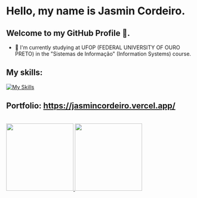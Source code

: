 # Hello, my name is Jasmin Cordeiro.
## Welcome to my GitHub Profile 👋. 

- 🔭 I'm currently studying at UFOP (FEDERAL UNIVERSITY OF OURO PRETO) in the "Sistemas de Informação" (Information Systems) course.

## My skills:
[![My Skills](https://skillicons.dev/icons?i=html,css,js,angular,ts,cs,java)](https://skillicons.dev)

## Portfolio: https://jasmincordeiro.vercel.app/
<br/>
<div>
<a href="https://github.com/JasminCordeiro">
<img loading="lazy" height="180em" src="https://github-readme-stats.vercel.app/api/top-langs/?username=JasminCordeiro&layout=compact&langs_count=7&theme=dracula"/>
<img loading="lazy" height="180em" src="https://github-readme-stats.vercel.app/api?username=JasminCordeiro&show_icons=true&theme=dracula&include_all_commits=true&count_private=true"/>
</div>   

